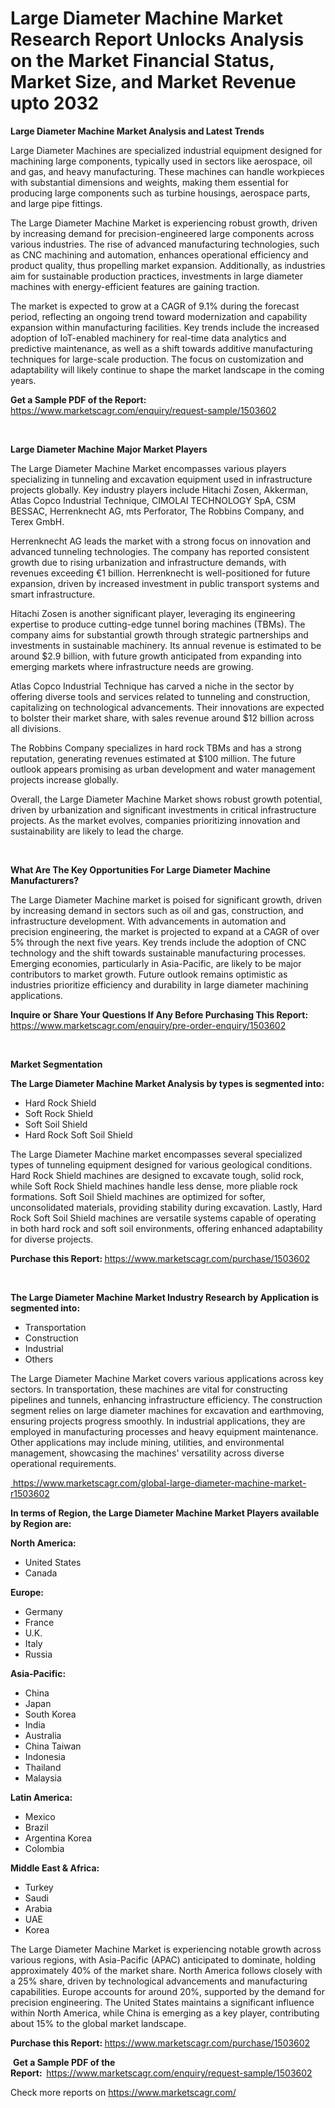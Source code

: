 <p><h1>Large Diameter Machine Market Research Report Unlocks Analysis on the Market Financial Status, Market Size, and Market Revenue upto 2032</h1></p><p><strong>Large Diameter Machine Market Analysis and Latest Trends</strong></p>
<p><p>Large Diameter Machines are specialized industrial equipment designed for machining large components, typically used in sectors like aerospace, oil and gas, and heavy manufacturing. These machines can handle workpieces with substantial dimensions and weights, making them essential for producing large components such as turbine housings, aerospace parts, and large pipe fittings.</p><p>The Large Diameter Machine Market is experiencing robust growth, driven by increasing demand for precision-engineered large components across various industries. The rise of advanced manufacturing technologies, such as CNC machining and automation, enhances operational efficiency and product quality, thus propelling market expansion. Additionally, as industries aim for sustainable production practices, investments in large diameter machines with energy-efficient features are gaining traction.</p><p>The market is expected to grow at a CAGR of 9.1% during the forecast period, reflecting an ongoing trend toward modernization and capability expansion within manufacturing facilities. Key trends include the increased adoption of IoT-enabled machinery for real-time data analytics and predictive maintenance, as well as a shift towards additive manufacturing techniques for large-scale production. The focus on customization and adaptability will likely continue to shape the market landscape in the coming years.</p></p>
<p><strong>Get a Sample PDF of the Report:&nbsp;</strong> <a href="https://www.marketscagr.com/enquiry/request-sample/1503602?utm_campaign=2796&utm_medium=2&utm_source=Github&utm_content=ia&utm_term=23032025&utm_id=large-diameter-machine">https://www.marketscagr.com/enquiry/request-sample/1503602</a></p>
<p>&nbsp;</p>
<p><strong>Large Diameter Machine Major Market Players</strong></p>
<p><p>The Large Diameter Machine Market encompasses various players specializing in tunneling and excavation equipment used in infrastructure projects globally. Key industry players include Hitachi Zosen, Akkerman, Atlas Copco Industrial Technique, CIMOLAI TECHNOLOGY SpA, CSM BESSAC, Herrenknecht AG, mts Perforator, The Robbins Company, and Terex GmbH.</p><p>Herrenknecht AG leads the market with a strong focus on innovation and advanced tunneling technologies. The company has reported consistent growth due to rising urbanization and infrastructure demands, with revenues exceeding €1 billion. Herrenknecht is well-positioned for future expansion, driven by increased investment in public transport systems and smart infrastructure.</p><p>Hitachi Zosen is another significant player, leveraging its engineering expertise to produce cutting-edge tunnel boring machines (TBMs). The company aims for substantial growth through strategic partnerships and investments in sustainable machinery. Its annual revenue is estimated to be around $2.9 billion, with future growth anticipated from expanding into emerging markets where infrastructure needs are growing.</p><p>Atlas Copco Industrial Technique has carved a niche in the sector by offering diverse tools and services related to tunneling and construction, capitalizing on technological advancements. Their innovations are expected to bolster their market share, with sales revenue around $12 billion across all divisions.</p><p>The Robbins Company specializes in hard rock TBMs and has a strong reputation, generating revenues estimated at $100 million. The future outlook appears promising as urban development and water management projects increase globally.</p><p>Overall, the Large Diameter Machine Market shows robust growth potential, driven by urbanization and significant investments in critical infrastructure projects. As the market evolves, companies prioritizing innovation and sustainability are likely to lead the charge.</p></p>
<p>&nbsp;</p>
<p><strong>What Are The Key Opportunities For Large Diameter Machine Manufacturers?</strong></p>
<p><p>The Large Diameter Machine market is poised for significant growth, driven by increasing demand in sectors such as oil and gas, construction, and infrastructure development. With advancements in automation and precision engineering, the market is projected to expand at a CAGR of over 5% through the next five years. Key trends include the adoption of CNC technology and the shift towards sustainable manufacturing processes. Emerging economies, particularly in Asia-Pacific, are likely to be major contributors to market growth. Future outlook remains optimistic as industries prioritize efficiency and durability in large diameter machining applications.</p></p>
<p><strong>Inquire or Share Your Questions If Any Before Purchasing This Report:</strong> <a href="https://www.marketscagr.com/enquiry/pre-order-enquiry/1503602?utm_campaign=2796&utm_medium=2&utm_source=Github&utm_content=ia&utm_term=23032025&utm_id=large-diameter-machine">https://www.marketscagr.com/enquiry/pre-order-enquiry/1503602</a></p>
<p>&nbsp;</p>
<p><strong>Market Segmentation</strong></p>
<p><strong>The Large Diameter Machine Market Analysis by types is segmented into:</strong></p>
<p><ul><li>Hard Rock Shield</li><li>Soft Rock Shield</li><li>Soft Soil Shield</li><li>Hard Rock Soft Soil Shield</li></ul></p>
<p><p>The Large Diameter Machine market encompasses several specialized types of tunneling equipment designed for various geological conditions. Hard Rock Shield machines are designed to excavate tough, solid rock, while Soft Rock Shield machines handle less dense, more pliable rock formations. Soft Soil Shield machines are optimized for softer, unconsolidated materials, providing stability during excavation. Lastly, Hard Rock Soft Soil Shield machines are versatile systems capable of operating in both hard rock and soft soil environments, offering enhanced adaptability for diverse projects.</p></p>
<p><strong>Purchase this Report:&nbsp;</strong><a href="https://www.marketscagr.com/purchase/1503602?utm_campaign=2796&utm_medium=2&utm_source=Github&utm_content=ia&utm_term=23032025&utm_id=large-diameter-machine">https://www.marketscagr.com/purchase/1503602</a></p>
<p>&nbsp;</p>
<p><strong>The Large Diameter Machine Market Industry Research by Application is segmented into:</strong></p>
<p><ul><li>Transportation</li><li>Construction</li><li>Industrial</li><li>Others</li></ul></p>
<p><p>The Large Diameter Machine Market covers various applications across key sectors. In transportation, these machines are vital for constructing pipelines and tunnels, enhancing infrastructure efficiency. The construction segment relies on large diameter machines for excavation and earthmoving, ensuring projects progress smoothly. In industrial applications, they are employed in manufacturing processes and heavy equipment maintenance. Other applications may include mining, utilities, and environmental management, showcasing the machines' versatility across diverse operational requirements.</p></p>
<p><a href="https://www.marketscagr.com/global-large-diameter-machine-market-r1503602?utm_campaign=2796&utm_medium=2&utm_source=Github&utm_content=ia&utm_term=23032025&utm_id=large-diameter-machine">&nbsp;https://www.marketscagr.com/global-large-diameter-machine-market-r1503602</a></p>
<p><strong>In terms of Region, the Large Diameter Machine Market Players available by Region are:</strong></p>
<p>
    <p> <strong> North America: </strong>
        <ul>
            <li>United States</li>
            <li>Canada</li>
        </ul>
        </p> 
    <p> <strong> Europe: </strong>
        <ul>
            <li>Germany</li>
            <li>France</li>
            <li>U.K.</li>
            <li>Italy</li>
            <li>Russia</li>
        </ul>
        </p> 
    <p> <strong> Asia-Pacific: </strong>
        <ul>
            <li>China</li>
            <li>Japan</li>
            <li>South Korea</li>
            <li>India</li>
            <li>Australia</li>
            <li>China Taiwan</li>
            <li>Indonesia</li>
            <li>Thailand</li>
            <li>Malaysia</li>
        </ul>
        </p> 
    <p> <strong> Latin America: </strong>
        <ul>
            <li>Mexico</li>
            <li>Brazil</li>
            <li>Argentina Korea</li>
            <li>Colombia</li>
        </ul>
        </p> 
    <p> <strong> Middle East & Africa: </strong>
        <ul>
            <li>Turkey</li>
            <li>Saudi</li>
            <li>Arabia</li>
            <li>UAE</li>
            <li>Korea</li>
        </ul>
    </p>
    </p>
<p><p>The Large Diameter Machine Market is experiencing notable growth across various regions, with Asia-Pacific (APAC) anticipated to dominate, holding approximately 40% of the market share. North America follows closely with a 25% share, driven by technological advancements and manufacturing capabilities. Europe accounts for around 20%, supported by the demand for precision engineering. The United States maintains a significant influence within North America, while China is emerging as a key player, contributing about 15% to the global market landscape.</p></p>
<p><strong>Purchase this Report: </strong><a href="https://www.marketscagr.com/purchase/1503602?utm_campaign=2796&utm_medium=2&utm_source=Github&utm_content=ia&utm_term=23032025&utm_id=large-diameter-machine">https://www.marketscagr.com/purchase/1503602</a></p>
<p>&nbsp;<strong>Get a Sample PDF of the Report:&nbsp;&nbsp;</strong><a href="https://www.marketscagr.com/enquiry/request-sample/1503602?utm_campaign=2796&utm_medium=2&utm_source=Github&utm_content=ia&utm_term=23032025&utm_id=large-diameter-machine">https://www.marketscagr.com/enquiry/request-sample/1503602</a></p>
<p><strong></strong></p>
<p>Check more reports on <a href="https://www.marketscagr.com/?utm_campaign=2796&utm_medium=2&utm_source=Github&utm_content=ia&utm_term=23032025&utm_id=large-diameter-machine">https://www.marketscagr.com/</a></p>